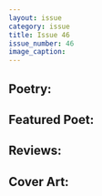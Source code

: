 ```yaml
---
layout: issue
category: issue
title: Issue 46
issue_number: 46
image_caption: 
---
```


## Poetry:

## Featured Poet:

## Reviews:

## Cover Art:
